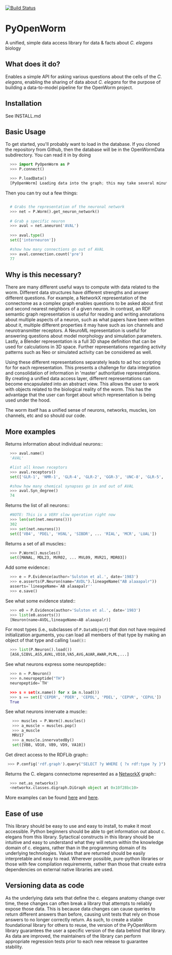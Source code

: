 [![Build Status](https://travis-ci.org/openworm/PyOpenWorm.png?branch=alpha0.5-slarson)](https://travis-ci.org/openworm/PyOpenWorm)

PyOpenWorm
===========

A unified, simple data access library for data & facts about *C. elegans* biology

What does it do?
----------------

Enables a simple API for asking various questions about the cells of the *C. elegans*, enabling the sharing of data about *C. elegans* for the purpose of building a data-to-model pipeline for the OpenWorm project.

Installation
------------

See INSTALL.md

Basic Usage
-----------

To get started, you'll probably want to load in the database. If you cloned the repository from Github, then the database will be in the OpenWormData subdirectory. You can read it in
by doing 

```python
  >>> import PyOpenWorm as P
  >>> P.connect()

  >>> P.loadData()
  [PyOpenWorm] Loading data into the graph; this may take several minutes!!


```

Then you can try out a few things:

```python

  # Grabs the representation of the neuronal network
  >>> net = P.Worm().get_neuron_network()
  
  # Grab a specific neuron
  >>> aval = net.aneuron('AVAL')
  
  >>> aval.type()
  set(['interneuron'])

  #show how many connections go out of AVAL
  >>> aval.connection.count('pre')
  77

```

Why is this necessary?
----------------------

There are many different useful ways to compute with data related to the worm.
Different data structures have different strengths and answer different questions.
For example, a NetworkX representation of the connectome as a complex graph enables
questions to be asked about first and second nearest neighbors of a given neuron.
In contrast, an RDF semantic graph representation is useful for reading and 
writing annotations about multiple aspects of a neuron, such as what papers 
have been written about it, multiple different properties it may have such as
ion channels and neurotransmitter receptors.  A NeuroML representation is useful
for answering questions about model morphology and simulation parameters.  Lastly,
a Blender representation is a full 3D shape definition that can be used for 
calculations in 3D space.  Further representations regarding activity patterns
such as Neo or simulated activity can be considered as well.

Using these different representations separately leads to ad hoc scripting for
for each representation.  This presents a challenge for data integration and 
consolidation of information in 'master' authoritative representations.  By
creating a unified data access layer, different representations
can become encapsulated into an abstract view.  This allows the user to work with
objects related to the biological reality of the worm.  This has the advantage that 
the user can forget about which representation is being used under the hood.  

The worm itself has a unified sense of neurons, networks, muscles,
ion channels, etc and so should our code.
  
More examples
-------------
  
Returns information about individual neurons::

```python
  >>> aval.name()
  'AVAL'

  #list all known receptors
  >>> aval.receptors()
  set(['GLR-1', 'NMR-1', 'GLR-4', 'GLR-2', 'GGR-3', 'UNC-8', 'GLR-5', 'NMR-2'])

  #show how many chemical synapses go in and out of AVAL
  >>> aval.Syn_degree()
  74

```

Returns the list of all neurons::

```python
  #NOTE: This is a VERY slow operation right now
  >>> len(set(net.neurons()))
  302
  >>> set(net.neurons())
  set(['VB4', 'PDEL', 'HSNL', 'SIBDR', ... 'RIAL', 'MCR', 'LUAL'])

```

Returns a set of all muscles::

```python
  >>> P.Worm().muscles()
  set([MANAL, MDL23, MVR02, ... MVL09, MVR21, MDR03])

```

Add some evidence::
```python
  >>> e = P.Evidence(author='Sulston et al.', date='1983')
  >>> e.asserts(P.Neuron(name="AVDL").lineageName("AB alaaapalr"))
  asserts=`lineageName=`AB alaaapalr''
  >>> e.save()
```

See what some evidence stated::
```python
  >>> e0 = P.Evidence(author='Sulston et al.', date='1983')
  >>> list(e0.asserts())
  [Neuron(name=AVDL,lineageName=AB alaaapalr)]

```

For most types (i.e., subclasses of `P.DataObject`) that don not have required
initialization arguments, you can load all members of that type by making an
object of that type and calling `load()`::
```python
  >>> list(P.Neuron().load())
  [AS6,SIBVL,AS5,AVKL,VD10,VA5,AVG,AUAR,AWAR,PLML,...]

```

See what neurons express some neuropeptide::
```python
  >>> n = P.Neuron()
  >>> n.neuropeptide("TH")
  neuropeptide=`TH'

  >>> s = set(x.name() for x in n.load()) 
  >>> s == set(['CEPDR', 'PDER', 'CEPDL', 'PDEL', 'CEPVR', 'CEPVL'])
  True

```

See what neurons innervate a muscle::
```python
   >>> muscles = P.Worm().muscles()
   >>> a_muscle = muscles.pop()
   >>> a_muscle
   MRV17
   >>> a_muscle.innervatedBy()
   set([VB8, VD10, VB9, VD9, VA10])

```
Get direct access to the RDFLib graph::
```python
 >>> P.config('rdf.graph').query("SELECT ?y WHERE { ?x rdf:type ?y }")

```

Returns the C. elegans connectome represented as a [NetworkX](http://networkx.github.io/documentation/latest/) graph::

```python
  >>> net.as_networkx()
  <networkx.classes.digraph.DiGraph object at 0x10f28bc10>

```

More examples can be found [here](http://pyopenworm.readthedocs.org/en/alpha0.5/making_dataObjects.html) and [here](https://github.com/openworm/PyOpenWorm/tree/alpha0.5/examples).


Ease of use
-----------

This library should be easy to use and easy to install, to make it most accessible.  Python beginners should be able to get information out about c. elegans from this library.  Sytactical constructs in this library should be intuitive and easy to understand what they will return within the knowledge domain of c. elegans, 
rather than in the programming domain of its underlying technologies.  Values that are returned should be easily interpretable and easy to read.
Wherever possible, pure-python libraries or those with few compilation requirements, rather than those that create extra dependencies on external native libraries are used.

Versioning data as code
-----------------------
As the underlying data sets that define the c. elegans anatomy change over time, these 
changes can often break a library that attempts to reliably expose those data.  This is 
because data changes can cause queries to return different answers than before, causing
unit tests that rely on those answers to no longer correctly return.  As such, to create
a stable foundational library for others to reuse, the version of the PyOpenWorm library 
guarantees the user a specific version of the data behind that library.  As data
are improved, the maintainers of the library can perform appropriate regression tests
prior to each new release to guarantee stability.


